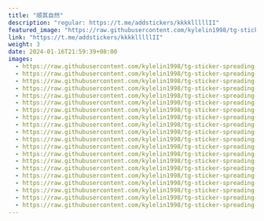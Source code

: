 ```yaml
---
title: "顺其自然"
description: "regular: https://t.me/addstickers/kkkklllllII"
featured_image: "https://raw.githubusercontent.com/kylelin1998/tg-sticker-spreading-worldwide-images/main/img/5d4f592b-154e-44e6-9bae-e0b23f5f6f3d.jpg"
link: "https://t.me/addstickers/kkkklllllII"
weight: 3
date: 2024-01-16T21:59:39+08:00
images:
  - https://raw.githubusercontent.com/kylelin1998/tg-sticker-spreading-worldwide-images/main/img/5d4f592b-154e-44e6-9bae-e0b23f5f6f3d.jpg
  - https://raw.githubusercontent.com/kylelin1998/tg-sticker-spreading-worldwide-images/main/img/ada021c6-8ef1-4660-8085-d6b9b4cf1795.jpg
  - https://raw.githubusercontent.com/kylelin1998/tg-sticker-spreading-worldwide-images/main/img/7633e143-d3cd-4d3f-ab0d-1ecdca0f8954.jpg
  - https://raw.githubusercontent.com/kylelin1998/tg-sticker-spreading-worldwide-images/main/img/253a29f2-90aa-4573-b1db-f7c22f163828.jpg
  - https://raw.githubusercontent.com/kylelin1998/tg-sticker-spreading-worldwide-images/main/img/c505358f-c747-4459-a098-1d5f418bb0f2.jpg
  - https://raw.githubusercontent.com/kylelin1998/tg-sticker-spreading-worldwide-images/main/img/a291c508-5fa3-4481-93ab-ff48d4d8bc4e.jpg
  - https://raw.githubusercontent.com/kylelin1998/tg-sticker-spreading-worldwide-images/main/img/9ce9e18e-396b-4f0b-9d78-e11c10e6c382.jpg
  - https://raw.githubusercontent.com/kylelin1998/tg-sticker-spreading-worldwide-images/main/img/30251f68-0bdf-4d7c-9762-52989544292a.jpg
  - https://raw.githubusercontent.com/kylelin1998/tg-sticker-spreading-worldwide-images/main/img/86468df4-5375-453e-a679-b3ea657f4a92.jpg
  - https://raw.githubusercontent.com/kylelin1998/tg-sticker-spreading-worldwide-images/main/img/bc1335ec-126e-4f27-808d-079a30a87d8b.jpg
  - https://raw.githubusercontent.com/kylelin1998/tg-sticker-spreading-worldwide-images/main/img/7af03f7a-d826-41f4-b152-7d001a67d1ba.jpg
  - https://raw.githubusercontent.com/kylelin1998/tg-sticker-spreading-worldwide-images/main/img/89c5cff3-29d3-426a-9421-43bd6ea840f6.jpg
  - https://raw.githubusercontent.com/kylelin1998/tg-sticker-spreading-worldwide-images/main/img/b749b8e8-0883-4c5a-a03e-07b5d316778e.jpg
  - https://raw.githubusercontent.com/kylelin1998/tg-sticker-spreading-worldwide-images/main/img/4945a590-18b6-4e6b-a490-f998372a87e3.jpg
  - https://raw.githubusercontent.com/kylelin1998/tg-sticker-spreading-worldwide-images/main/img/29d92eb1-d939-481a-8061-a280424629bc.jpg
  - https://raw.githubusercontent.com/kylelin1998/tg-sticker-spreading-worldwide-images/main/img/97629b4d-3f48-4646-b524-9f69a4b1f353.jpg
  - https://raw.githubusercontent.com/kylelin1998/tg-sticker-spreading-worldwide-images/main/img/1a137a49-b8cc-4db1-8c3e-fa3df2f69e3d.jpg
  - https://raw.githubusercontent.com/kylelin1998/tg-sticker-spreading-worldwide-images/main/img/a19cd1c4-ad0d-4328-86be-29f2dea8885d.jpg
  - https://raw.githubusercontent.com/kylelin1998/tg-sticker-spreading-worldwide-images/main/img/bebba859-37bf-4606-ad05-187eb8b4fd38.jpg
  - https://raw.githubusercontent.com/kylelin1998/tg-sticker-spreading-worldwide-images/main/img/10c013f7-4769-412c-b442-e54f7a2aaffd.jpg
---
```

